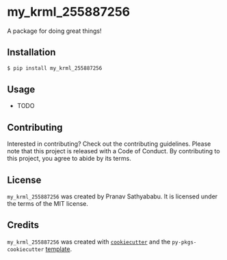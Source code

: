 # my_krml_255887256

A package for doing great things!

## Installation

```bash
$ pip install my_krml_255887256
```

## Usage

- TODO

## Contributing

Interested in contributing? Check out the contributing guidelines. Please note that this project is released with a Code of Conduct. By contributing to this project, you agree to abide by its terms.

## License

`my_krml_255887256` was created by Pranav Sathyababu. It is licensed under the terms of the MIT license.

## Credits

`my_krml_255887256` was created with [`cookiecutter`](https://cookiecutter.readthedocs.io/en/latest/) and the `py-pkgs-cookiecutter` [template](https://github.com/py-pkgs/py-pkgs-cookiecutter).

